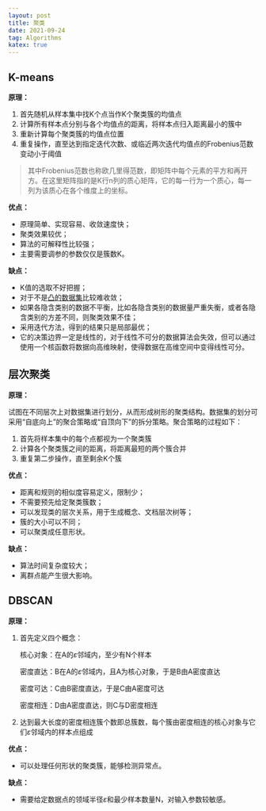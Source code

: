 ```yaml
---
layout: post
title: 聚类
date: 2021-09-24
tag: Algorithms
katex: true
---
```


## K-means

**原理：**

1. 首先随机从样本集中找K个点当作K个聚类簇的均值点
2. 计算所有样本点分别与各个均值点的距离，将样本点归入距离最小的簇中
3. 重新计算每个聚类簇的均值点位置
4. 重复操作，直至达到指定迭代次数、或临近两次迭代均值点的Frobenius范数变动小于阈值

> 其中Frobenius范数也称欧几里得范数，即矩阵中每个元素的平方和再开方。在这里矩阵指的是K行n列的质心矩阵，它的每一行为一个质心，每一列为该质心在各个维度上的坐标。
>

**优点：**

- 原理简单、实现容易、收敛速度快；
- 聚类效果较优；
- 算法的可解释性比较强；
- 主要需要调参的参数仅仅是簇数K。

**缺点：**

- K值的选取不好把握；
- 对于不是[凸的数据集](/2021/02/machine-learning/)比较难收敛；
- 如果各隐含类别的数据不平衡，比如各隐含类别的数据量严重失衡，或者各隐含类别的方差不同，则聚类效果不佳；
- 采用迭代方法，得到的结果只是局部最优；
- 它的决策边界一定是线性的，对于线性不可分的数据算法会失效，但可以通过使用一个核函数将数据向高维映射，使得数据在高维空间中变得线性可分。

## 层次聚类

**原理：**

试图在不同层次上对数据集进行划分，从而形成树形的聚类结构。数据集的划分可采用“自底向上”的聚合策略或“自顶向下”的拆分策略。聚合策略的过程如下：

1. 首先将样本集中的每个点都视为一个聚类簇
2. 计算各个聚类簇之间的距离，将距离最短的两个簇合并
3. 重复第二步操作，直至剩余K个簇

**优点：**

- 距离和规则的相似度容易定义，限制少；
- 不需要预先给定聚类簇数；
- 可以发现类的层次关系，用于生成概念、文档层次树等；
- 簇的大小可以不同；
- 可以聚类成任意形状。

**缺点：**

- 算法时间复杂度较大；
- 离群点能产生很大影响。

## DBSCAN

**原理：**

1. 首先定义四个概念：

   核心对象：在A的$\varepsilon$邻域内，至少有N个样本

   密度直达：B在A的$\varepsilon$邻域内，且A为核心对象，于是B由A密度直达

   密度可达：C由B密度直达，于是C由A密度可达

   密度相连：D由A密度直达，则C与D密度相连

2. 达到最大长度的密度相连簇个数即总簇数，每个簇由密度相连的核心对象与它们$\varepsilon$邻域内的样本点组成

**优点：**

- 可以处理任何形状的聚类簇，能够检测异常点。

**缺点：**

- 需要给定数据点的领域半径$\varepsilon$和最少样本数量N，对输入参数较敏感。

